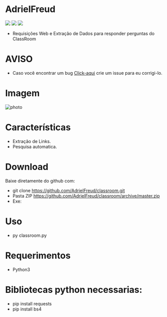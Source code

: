 # AdrielFreud

![](https://img.shields.io/badge/classroom-v1.0-blue?style=flat&logo=appveyor)
![](https://img.shields.io/badge/plataforma-win32--win64--linux64--linux32-blue?style=flat&logo=appveyor)
![](https://img.shields.io/badge/python-3.x.x-blue)

 - Requisições Web e Extração de Dados para responder perguntas do ClassRoom

# AVISO
- Caso você encontrar um bug [Click-aqui](https://github.com/AdrielFreud/classroom/issues/new) crie um issue para eu corrigi-lo.

# Imagem
![photo](https://i.imgur.com/)

# Características
  - Extração de Links.
  - Pesquisa automatica.
 
# Download
Baixe diretamente do github com:
 - git clone https://github.com/AdrielFreud/classroom.git
 - Pasta ZIP https://github.com/AdrielFreud/classroom/archive/master.zip
 - Exe: 

# Uso
 - py classroom.py

# Requerimentos
 - Python3

# Bibliotecas python necessarias:
  - pip install requests
  - pip install bs4
